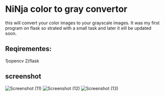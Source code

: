 # NiNja color to gray convertor
this will convert your color images to your grayscale images. It was my first program on flask so strated with a small task and later it eill be updated soon.
## Reqirementes:
1)opencv
2)flask

## screenshot
![Screenshot (11)](https://user-images.githubusercontent.com/51699297/77571553-912d6100-6ef3-11ea-98d0-34f2a586ed4f.png)
![Screenshot (12)](https://user-images.githubusercontent.com/51699297/77571601-a86c4e80-6ef3-11ea-8d9e-5293b348b50d.png)
![Screenshot (13)](https://user-images.githubusercontent.com/51699297/77571642-b4f0a700-6ef3-11ea-93d4-3c8c20c13fd0.png)

